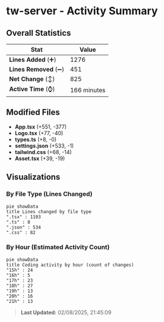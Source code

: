 # tw-server - Activity Summary 

## Overall Statistics

| Stat                   | Value                                                             |
| ---------------------- | ----------------------------------------------------------------- |
| **Lines Added** (➕)   | 1276                                          |
| **Lines Removed** (➖) | 451                                        |
| **Net Change** (↕)    | 825                |
| **Active Time** (⌚)   | 166 minutes |


## Modified Files
- **App.tsx** (+551, -377)
- **Logo.tsx** (+77, -40)
- **types.ts** (+8, -0)
- **settings.json** (+533, -1)
- **tailwind.css** (+68, -14)
- **Asset.tsx** (+39, -19)

## Visualizations

### By File Type (Lines Changed)

```mermaid
pie showData
title Lines changed by file type
".tsx" : 1103
".ts" : 8
".json" : 534
".css" : 82
```

### By Hour (Estimated Activity Count)

```mermaid
pie showData
title Coding activity by hour (count of changes)
"15h" : 24
"16h" : 5
"17h" : 23
"18h" : 27
"19h" : 13
"20h" : 16
"21h" : 13
```


> **Last Updated:** 02/08/2025, 21:45:09
